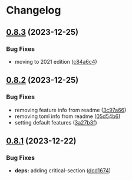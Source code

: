 # Changelog

## [0.8.3](https://github.com/xmc-rs/xmc4100/compare/v0.8.2...v0.8.3) (2023-12-25)


### Bug Fixes

* moving to 2021 edition ([c84a6c4](https://github.com/xmc-rs/xmc4100/commit/c84a6c4573533703c4aed3111ef73f87be5bfc45))

## [0.8.2](https://github.com/xmc-rs/xmc4100/compare/v0.8.1...v0.8.2) (2023-12-25)


### Bug Fixes

* removing feature info from readme ([3c97a66](https://github.com/xmc-rs/xmc4100/commit/3c97a6698bb03a75bfb96d6f46be2d2c6dc665e0))
* removing toml info from readme ([05d54b6](https://github.com/xmc-rs/xmc4100/commit/05d54b69633b9cd3e26588c7fc6eb25017cfcab1))
* setting default features ([3a27b3f](https://github.com/xmc-rs/xmc4100/commit/3a27b3f31d8673be91b50b812b4231f29594c112))

## [0.8.1](https://github.com/xmc-rs/xmc4100/compare/v0.8.0...v0.8.1) (2023-12-22)


### Bug Fixes

* **deps:** adding critical-section ([dcd1674](https://github.com/xmc-rs/xmc4100/commit/dcd1674078f9950f2d81af08221e05874dc332fd))
